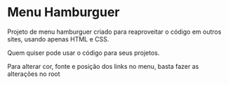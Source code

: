 <h1>Menu Hamburguer</h1>
<p>Projeto de menu hamburguer criado para reaproveitar o código em outros sites, usando apenas HTML e CSS.</p>
<p>Quem quiser pode usar o código para seus projetos.</p>
<p>Para alterar cor, fonte e posição dos links no menu, basta fazer as alterações no root</p>